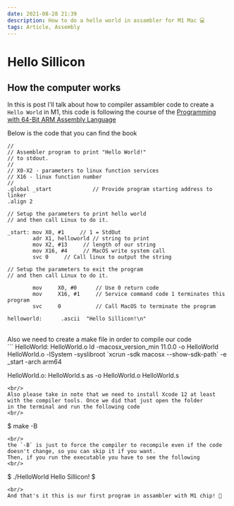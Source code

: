 ```yaml
---
date: 2021-08-28 21:39
description: How to do a hello world in assambler for M1 Mac 💻
tags: Article, Assembly
---
```



# Hello Sillicon

## How the computer works

In this is post I'll talk about how to compiler assambler code to create a ```Hello World``` in M1, 
this code is following the course of the [Programming with 64-Bit ARM Assembly Language](https://www.amazon.com/Programming-64-Bit-ARM-Assembly-Language/dp/1484258800/ref=sr_1_1?crid=34ED002YD0Y9Z&dchild=1&keywords=programming+with+64-bit+arm+assembly+language&qid=1610126434) 

Below is the code that you can find the book 
<br/>
```
//
// Assembler program to print "Hello World!"
// to stdout.
//
// X0-X2 - parameters to linux function services
// X16 - linux function number
//
.global _start             // Provide program starting address to linker
.align 2

// Setup the parameters to print hello world
// and then call Linux to do it.

_start: mov X0, #1     // 1 = StdOut
        adr X1, helloworld // string to print
        mov X2, #13     // length of our string
        mov X16, #4     // MacOS write system call
        svc 0     // Call linux to output the string

// Setup the parameters to exit the program
// and then call Linux to do it.

        mov     X0, #0      // Use 0 return code
        mov     X16, #1     // Service command code 1 terminates this program
        svc     0           // Call MacOS to terminate the program

helloworld:      .ascii  "Hello Sillicon!\n"
```
<br/>
Also we need to create a make file in order to compile our code
<br/>
```
HelloWorld: HelloWorld.o
     ld -macosx_version_min 11.0.0 -o HelloWorld HelloWorld.o -lSystem -syslibroot
             `xcrun -sdk macosx --show-sdk-path` -e _start -arch arm64 

HelloWorld.o: HelloWorld.s
     as -o HelloWorld.o HelloWorld.s
```
<br/>
Also please take in note that we need to install Xcode 12 at least with the compiler tools. Once we did that just open the folder 
in the terminal and run the following code
<br/>
```
$ make -B
```
<br/>
the `-B` is just to force the compiler to recompile even if the code doesn't change, so you can skip it if you want.
Then, if you run the executable you have to see the following
<br/>
```
$ ./HelloWorld
Hello Sillicon!
$
```
<br/>
And that's it this is our first program in assambler with M1 chip! 🚀

